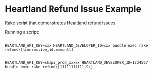 # Heartland Refund Issue Example
Rake script that demonstrates Heartland refund issues 

Running a script:
```shell

HEARTLAND_API_KEY=xxx HEARTLAND_DEVELOPER_ID=xxx bundle exec rake refund\[transaction_id,amount\]
```

```shell

HEARTLAND_API_KEY=skapi_prod_xxxxx HEARTLAND_DEVELOPER_ID=1234567 bundle exec rake refund\[11111111111,9\]
```